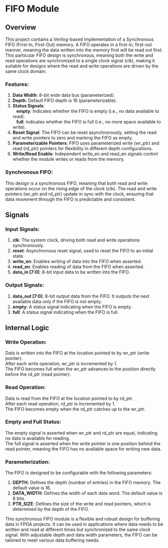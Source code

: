# FIFO Module
## Overview
This project contains a Verilog-based implementation of a Synchronous FIFO (First-In, First-Out) memory. A FIFO operates in a first-in, first-out manner, meaning the data written into the memory first will be read out first. This particular FIFO design is synchronous, meaning both the write and read operations are synchronized to a single clock signal (clk), making it suitable for designs where the read and write operations are driven by the same clock domain.<br>

### Features:
1) **Data Width**: 8-bit wide data bus (parameterized).<br>
2) **Depth**: Default FIFO depth is 16 (parameterizable).<br>
3) **Status Signals**: <br>
  &nbsp;&nbsp; **empty**: Indicates whether the FIFO is empty (i.e., no data available to read). <br>
  &nbsp;&nbsp; **full**: Indicates whether the FIFO is full (i.e., no more space available to write). <br>
4) **Reset Signal**: The FIFO can be reset asynchronously, setting the read and write pointers to zero and marking the FIFO as empty.<br>
5) **Parameterizable Pointers**: FIFO uses parameterized write (wr_ptr) and read (rd_ptr) pointers for flexibility in different depth configurations.<br>
6) **Write/Read Enable**: Independent write_en and read_en signals control whether the module writes or reads from the memory.<br>

### Synchronous FIFO:
This design is a synchronous FIFO, meaning that both read and write operations occur on the rising edge of the clock (clk). The read and write pointers (wr_ptr and rd_ptr) update in sync with the clock, ensuring that data movement through the FIFO is predictable and consistent.

## Signals

### Input Signals: <br>
1) **clk**: The system clock, driving both read and write operations synchronously.<br>
2) **reset**: Asynchronous reset signal, used to reset the FIFO to an initial state.<br>
3) **write_en**: Enables writing of data into the FIFO when asserted.<br>
4) **read_en**: Enables reading of data from the FIFO when asserted.<br>
5) **data_in [7:0]**: 8-bit input data to be written into the FIFO.<br>

### Output Signals:
1) **data_out [7:0]**: 8-bit output data from the FIFO. It outputs the next available data only if the FIFO is not empty.<br>
2) **empty**: A status signal indicating when the FIFO is empty.<br>
3) **full**: A status signal indicating when the FIFO is full.<br>


## Internal Logic

### Write Operation:
Data is written into the FIFO at the location pointed to by wr_ptr (write pointer).<br>
After each write operation, wr_ptr is incremented by 1.<br>
The FIFO becomes full when the wr_ptr advances to the position directly before the rd_ptr (read pointer).<br>

### Read Operation:
Data is read from the FIFO at the location pointed to by rd_ptr.<br>
After each read operation, rd_ptr is incremented by 1.<br>
The FIFO becomes empty when the rd_ptr catches up to the wr_ptr.<br>

### Empty and Full Status:
The empty signal is asserted when wr_ptr and rd_ptr are equal, indicating no data is available for reading.<br>
The full signal is asserted when the write pointer is one position behind the read pointer, meaning the FIFO has no available space for writing new data.<br>

### Parameterization:
The FIFO is designed to be configurable with the following parameters:<br>
1) **DEPTH**: Defines the depth (number of entries) in the FIFO memory. The default value is 16.<br>
2) **DATA_WIDTH**: Defines the width of each data word. The default value is 8 bits.<br>
3) **PTR_SIZE**: Defines the size of the write and read pointers, which is determined by the depth of the FIFO.<br>


This synchronous FIFO module is a flexible and robust design for buffering data in FPGA projects. It can be used in applications where data needs to be written and read at different times but synchronized to the same clock signal. With adjustable depth and data width parameters, the FIFO can be tailored to meet various data buffering needs.
